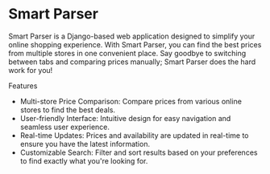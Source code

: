 # Smart Parser
Smart Parser is a Django-based web application designed to simplify your online shopping experience. With Smart Parser, you can find the best prices from multiple stores in one convenient place. Say goodbye to switching between tabs and comparing prices manually; Smart Parser does the hard work for you!

Features
- Multi-store Price Comparison: Compare prices from various online stores to find the best deals.
- User-friendly Interface: Intuitive design for easy navigation and seamless user experience.
- Real-time Updates: Prices and availability are updated in real-time to ensure you have the latest information.
- Customizable Search: Filter and sort results based on your preferences to find exactly what you're looking for.
